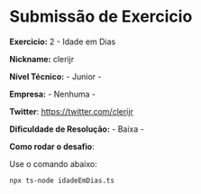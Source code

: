 # Submissão de Exercicio

**Exercicio:** 2 - Idade em Dias

**Nickname:** clerijr

**Nível Técnico:** - Junior -

**Empresa:** - Nenhuma -

**Twitter**: https://twitter.com/clerijr

**Dificuldade de Resolução:** - Baixa -

**Como rodar o desafio**: 

Use o comando abaixo: 
```bash
npx ts-node idadeEmDias.ts
```